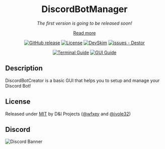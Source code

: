 <div align="center">
  
# DiscordBotManager

*The first version is going to be released soon!*

[Read more](../../wiki)

[![GitHub release](https://img.shields.io/github/release/wfxey/DiscordBotManager?include_prereleases=&sort=semver&color=blue)](https://github.com/wfxey/DiscordBotManager/releases/)
[![License](https://img.shields.io/badge/License-MIT-blue)](#license)
[![DevSkim](https://github.com/wfxey/DiscordBotManager/actions/workflows/devskim.yml/badge.svg?branch=main)](https://github.com/wfxey/DiscordBotManager/actions/workflows/devskim.yml)
[![issues - Destor](https://img.shields.io/github/issues/wfxey/DiscordBotManager)](https://github.com/wfxey/DiscordBotManager/issues)

[![Terminal Guide](https://img.shields.io/badge/Terminal%20Guide-8A2BE2)](https://github.com/D-I-Projects/DiscordBotManager/wiki/Guide#terminal-guide)
[![GUI Guide](https://img.shields.io/badge/GUI%20Guide-FFFF00)](https://github.com/D-I-Projects/DiscordBotManager/wiki/Guide#gui-guide)

</div>


## Description 
DiscordBotCreator is a basic GUI that helps you to setup and manage your Discord Bot!

## License

Released under [MIT](/LICENSE) by D&I Projects ([@wfxey](https://github.com/wfxey) and [@ivole32](https://github.com/ivole32))

## Discord
![Discord Banner](https://discord.com/api/guilds/1230908371490570314/widget.png?style=banner2)
